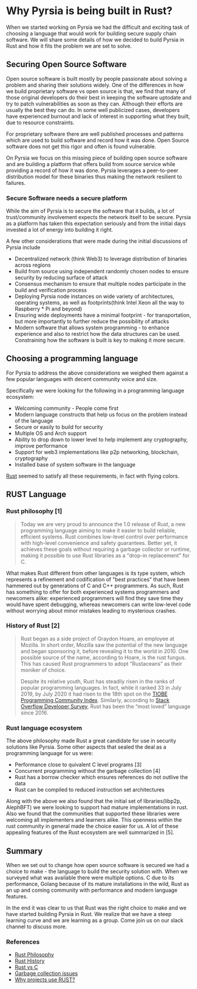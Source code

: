 # Why Pyrsia is being built in Rust?

When we started working on Pyrsia we had the difficult and exciting task of choosing a language that would work for building secure supply chain software. We will share some details of how we decided to build Pyrsia in Rust and how it fits the problem we are set to solve.

## Securing Open Source Software

Open source software is built mostly by people passionate about solving a problem and sharing their solutions widely. One of the differences in how we build proprietary software vs open source is that, we find that many of those original developers do their best in keeping the software uptodate and try to patch vulnerabilities as soon as they can. Although their efforts are usually the best they can do. In some well publicized cases, developers have experienced burnout and lack of interest in supporting what they built, due to resource constraints.

For proprietary software there are well published processes and patterns which are used to build software and record how it was done. Open Source software does not get this rigor and often is found vulnerable.

On Pyrsia we focus on this missing piece of building open source software and are building a platform that offers build from source service while providing a record of how it was done. Pyrsia leverages a peer-to-peer distribution model for these binaries thus making the network resilient to failures.

### Secure Software needs a secure platform

While the aim of Pyrsia is to secure the software that it builds, a lot of trust/community involvement expects the network itself to be secure. Pyrsia as a platform has taken this expectation seriously and from the initial days invested a lot of energy into building it right.

A few other considerations that were made during the initial discussions of Pyrsia include

* Decentralized network (think Web3) to leverage distribution of binaries across regions
* Build from source using independent randomly chosen nodes to ensure security by reducing surface of attack
* Consensus mechanism to ensure that multiple nodes participate in the build and verification process
* Deploying Pyrsia node instances on wide variety of architectures, operating systems, as well as footprints(think Intel Xeon all the way to Raspberry * Pi and beyond)
* Ensuring wide deployments have a minimal footprint - for transportation, but more importantly to further reduce the possibility of attacks
* Modern software that allows system programming - to enhance experience and also to restrict how the data structures can be used. Constraining how the software is built is key to making it more secure.

## Choosing a programming language

For Pyrsia to address the above considerations we weighed them against a few popular languages with decent community voice and size.

Specifically we were looking for the following in a programming language ecosystem:

* Welcoming community - People come first
* Modern language constructs that help us focus on the problem instead of the language
* Secure or easily to build for security
* Multiple OS and Arch support
* Ability to drop down to lower level to help implement any cryptography, improve performance
* Support for web3 implementations like p2p networking, blockchain, cryptography
* Installed base of system software in the language

[Rust](http://rustlang.org) seemed to satisfy all these requirements, in fact with flying colors.

## RUST Language

### Rust philosophy [1]

> Today we are very proud to announce the 1.0 release of Rust, a new programming language aiming to make it easier to build reliable, efficient systems. Rust combines low-level control over performance with high-level convenience and safety guarantees. Better yet, it achieves these goals without requiring a garbage collector or runtime, making it possible to use Rust libraries as a "drop-in replacement" for C.

What makes Rust different from other languages is its type system, which represents a refinement and codification of "best practices" that have been hammered out by generations of C and C++ programmers. As such, Rust has something to offer for both experienced systems programmers and newcomers alike: experienced programmers will find they save time they would have spent debugging, whereas newcomers can write low-level code without worrying about minor mistakes leading to mysterious crashes.

### History of Rust [2]

> Rust began as a side project of Graydon Hoare, an employee at Mozilla. In short order, Mozilla saw the potential of the new language and began sponsoring it, before revealing it to the world in 2010.
One possible source of the name, according to Hoare, is the rust fungus. This has caused Rust programmers to adopt “Rustaceans” as their moniker of choice.
>
> Despite its relative youth, Rust has steadily risen in the ranks of popular programming languages. In fact, while it ranked 33 in July 2019, by July 2020 it had risen to the 18th spot on the [TIOBE Programming Community Index](<https://www.tiobe.com/tiobe-index/>). Similarly, according to [Stack Overflow Developer Survey](https://insights.stackoverflow.com/survey/2020#technology-most-loved-dreaded-and-wanted-languages-loved), Rust has been the “most loved” language since 2016.

### Rust language ecosystem

The above philosophy made Rust a great candidate for use in security solutions like Pyrsia. Some other aspects that sealed the deal as a programming language for us were:

* Performance close to quivalent C level programs [3]
* Concurrent programming without the garbage collection [4]
* Rust has a borrow checker which ensures references do not outlive the data
* Rust can be compiled to reduced instruction set architectures

Along with the above we also found that the initial set of libraries(libp2p, AlephBFT) we were looking to support had mature implementations in rust. Also we found that the communities that supported these libraries were welcoming all implementers and learners alike. This openness within the rust community in general made the choice easier for us.
A lot of these appealing features of the Rust ecosystem are well summarized in [5].

## Summary

When we set out to change how open source software is secured we had a choice to make - the language to build the security solution with. When we surveyed what was available there were multiple options. C due to its performance, Golang because of its mature installations in the wild, Rust as an up and coming community with performance and modern language features.

In the end it was clear to us that Rust was the right choice to make and we have started building Pyrsia in Rust. We realize that we have a steep learning curve and we are learning as a group. Come join us on our slack channel to discuss more.

### References

* [Rust Philosophy](https://blog.rust-lang.org/2015/05/15/Rust-1.0.html)
* [Rust History](https://www.talentopia.com/news/the-rust-programming-language-its-history-and-why/)
* [Rust vs C](https://codilime.com/blog/rust-vs-c-safety-and-performance-in-low-level-network-programming/)
* [Garbage collection issues](https://discord.com/blog/why-discord-is-switching-from-go-to-rust)
* [Why projects use RUST?](https://codilime.com/blog/why-is-rust-programming-language-so-popular/#:~:text=High%20performance%20and%20safety%20are,amounts%20of%20data%20very%20quickly)
